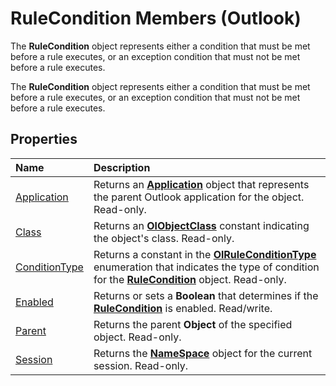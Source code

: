 
# RuleCondition Members (Outlook)
The  **RuleCondition** object represents either a condition that must be met before a rule executes, or an exception condition that must not be met before a rule executes.

The  **RuleCondition** object represents either a condition that must be met before a rule executes, or an exception condition that must not be met before a rule executes.


## Properties



|**Name**|**Description**|
|:-----|:-----|
|[Application](e16fbbfc-b21d-7a53-a810-7c68f1fc4edd.md)|Returns an  **[Application](797003e7-ecd1-eccb-eaaf-32d6ddde8348.md)** object that represents the parent Outlook application for the object. Read-only.|
|[Class](b6f8968b-e6b3-9f02-ba96-13c5217c0557.md)|Returns an  **[OlObjectClass](33d724b3-df3c-2a7f-a80f-93b66d96f588.md)** constant indicating the object's class. Read-only.|
|[ConditionType](d695339d-5b64-dffb-652e-ac993fca4489.md)|Returns a constant in the  **[OlRuleConditionType](35c2f965-0f9d-8cc8-2f05-60522268574f.md)** enumeration that indicates the type of condition for the **[RuleCondition](e03f91c2-2c08-b036-104a-d6246f28bc2d.md)** object. Read-only.|
|[Enabled](43a6aa5f-18da-1b6c-a481-f30718725bd8.md)|Returns or sets a  **Boolean** that determines if the **[RuleCondition](e03f91c2-2c08-b036-104a-d6246f28bc2d.md)** is enabled. Read/write.|
|[Parent](11cf07b0-2562-b1b9-f01d-03f1cd220434.md)|Returns the parent  **Object** of the specified object. Read-only.|
|[Session](bb2163ff-72fb-5712-4618-7dd814b76f9f.md)|Returns the  **[NameSpace](f0dcaa19-07f5-5d42-a3bf-2e42b7885644.md)** object for the current session. Read-only.|
